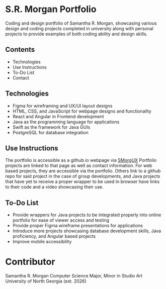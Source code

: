 # S.R. Morgan Portfolio

Coding and design portfolio of Samantha R. Morgan, showcasing various design and coding projects completed in university along with personal projects to provide examples of both coding ability and design skills.


## Contents
- Technologies
- Use Instructions
- To-Do List
- Contact

## Technologies
- Figma for wireframing and UX/UI layout designs
- HTML, CSS, and JavaScript for webpage designs and functionality
- React and Angular in Frontend development
- Java as the programming language for applications
- Swift as the framework for Java GUIs
- PostgreSQL for database integration

## Use Instructions

The portfolio is accessible as a github.io webpage via [SMorgUX](https://smorganux.github.io/SMorgan-Portfolio/)
Portfolio projects are linked to that page as well as contact information.
For web based projects, they are accessible via the portfolio. Others link to a github repo for said project in the case of group developments, and Java projects that have yet to receive a proper wrapper to be used in browser have links to their code and a video showcasing their use.

## To-Do List

- Provide wrappers for Java projects to be integrated properly into online portfolio for ease of viewer access and testing
- Provide proper Figma wireframe presentations for applications
- Introduce more projects showcasing database development skills, Java proficiency, and Angular based projects
- Improve mobile accessibility

# Contributor
Samantha R. Morgan
Computer Science Major, Minor in Studio Art
University of North Georgia (est. 2026)
